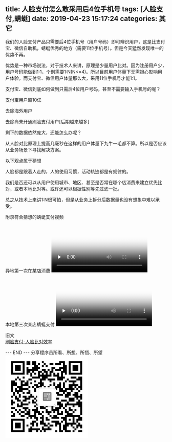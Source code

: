 title: 人脸支付怎么敢采用后4位手机号
tags: [人脸支付,蜻蜓]
date: 2019-04-23 15:17:24
categories: 其它
---
我们的人脸支付产品只需要后4位手机号（用户号码）即可辨识用户，这是比支付宝、微信自助机，蜻蜓优秀的地方（需要11位手机号）。但是今天猛然发现唯一的优势不再。


优势是一种市场说法，对于技术人来讲，原理是少量用户比对。因为注册用户少，用户号码能做到1:1，个别需要1:N(N<=4)。所以目前用户体量下无需担心影响用户体验。而支付宝、微信用户体量那么大，采用11位手机号才能1:1。



支付宝、微信到底如何做到只需后4位用户号码，甚至不需要输入手机号的呢？

支付宝用户超10亿   

去除海外用户  

去除尚未开通刷脸支付用户[后期越来越多]    

剩下的数据依然庞大，还能怎么办呢？



从人脸对比原理上提高几毫秒在这样的用户体量下九牛一毛都不算。所以是否应该从业务场景下寻找解决方案。



以下观点属于猜想

人脸都是跟着人走的，人的使用习惯，活动轨迹都是有规律的。



我们是否还可以从用户使用城市、地区、甚至是否常在哪个店消费来建立优先比对，或者本地比对等。或许还可以根据性别等先过滤一批。



总之从技术上来讲1:N很可怕，但是从业务上拆分后数据量也没有想象中难以承受。



附录符合猜想的蜻蜓支付视频



异地第一次在某店消费
<video id="video" controls="" preload="none" poster="http://om2bks7xs.bkt.clouddn.com/2017-08-26-Markdown-Advance-Video.jpg">
<source id="mp4" src="/css/images/dragonly_newc.mp4" type="video/mp4">
</video>


本地第三次某店蜻蜓支付
<video id="video" controls="" preload="none" poster="http://om2bks7xs.bkt.clouddn.com/2017-08-26-Markdown-Advance-Video.jpg">
<source id="mp4" src="/css/images/dragonly_frequent_visitor.mp4" type="video/mp4">
</video>


旧文  
[刷脸支付-人脸比对效率](http://blog.520wa.com/2018/12/06/face-rec-algorithm/)

---  END  ---
分享程序员所看、所想、所悟、所望  
![程序猜想](/css/images/qrcode4assert1024.jpg)